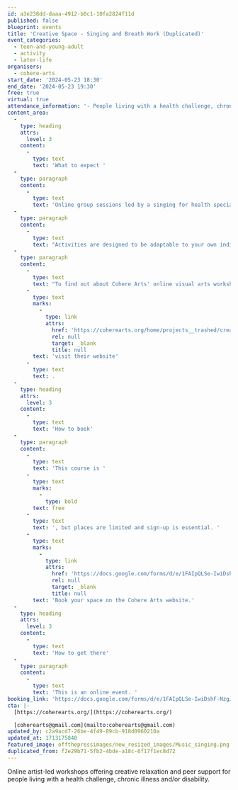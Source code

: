 ```yaml
---
id: a3e238dd-daaa-4912-b0c1-10fa2824f11d
published: false
blueprint: events
title: 'Creative Space - Singing and Breath Work (Duplicated)'
event_categories:
  - teen-and-young-adult
  - activity
  - later-life
organisers:
  - cohere-arts
start_date: '2024-05-23 18:30'
end_date: '2024-05-23 19:30'
free: true
virtual: true
attendance_information: '- People living with a health challenge, chronic illness, and/or disability'
content_area:
  -
    type: heading
    attrs:
      level: 3
    content:
      -
        type: text
        text: 'What to expect '
  -
    type: paragraph
    content:
      -
        type: text
        text: 'Online group sessions led by a singing for health specialist, including breath work to address respiratory symptoms and ease anxiety. Did you know that singing regularly can also boost your immune system and provide enjoyable cardio exercise?'
  -
    type: paragraph
    content:
      -
        type: text
        text: "Activities are designed to be adaptable to your own individual needs and energy levels.\_Delivered via Zoom."
  -
    type: paragraph
    content:
      -
        type: text
        text: "To find out about Cohere Arts' online visual arts workshops and creative writing workshops "
      -
        type: text
        marks:
          -
            type: link
            attrs:
              href: 'https://coherearts.org/home/projects__trashed/creativespace/'
              rel: null
              target: _blank
              title: null
        text: 'visit their website'
      -
        type: text
        text: .
  -
    type: heading
    attrs:
      level: 3
    content:
      -
        type: text
        text: 'How to book'
  -
    type: paragraph
    content:
      -
        type: text
        text: 'This course is '
      -
        type: text
        marks:
          -
            type: bold
        text: free
      -
        type: text
        text: ', but places are limited and sign-up is essential. '
      -
        type: text
        marks:
          -
            type: link
            attrs:
              href: 'https://docs.google.com/forms/d/e/1FAIpQLSe-IwiDshF-NzgJGn0b0WUf1royKwb7yHEcujae3BUGrere5w/viewform'
              rel: null
              target: _blank
              title: null
        text: 'Book your space on the Cohere Arts website.'
  -
    type: heading
    attrs:
      level: 3
    content:
      -
        type: text
        text: 'How to get there'
  -
    type: paragraph
    content:
      -
        type: text
        text: 'This is an online event. '
booking_link: 'https://docs.google.com/forms/d/e/1FAIpQLSe-IwiDshF-NzgJGn0b0WUf1royKwb7yHEcujae3BUGrere5w/viewform'
cta: |-
  [https://coherearts.org/](https://coherearts.org/)

  [coherearts@gmail.com](mailto:coherearts@gmail.com)
updated_by: c2a9acd7-26be-4f49-89cb-918d0960210a
updated_at: 1713175840
featured_image: offthepressimages/new_resized_images/Music_singing.png
duplicated_from: f2e29b71-5fb2-4bde-a18c-6f17f1ec8d72
---
```

Online artist-led workshops offering creative relaxation and peer support for people living with a health challenge, chronic illness and/or disability.